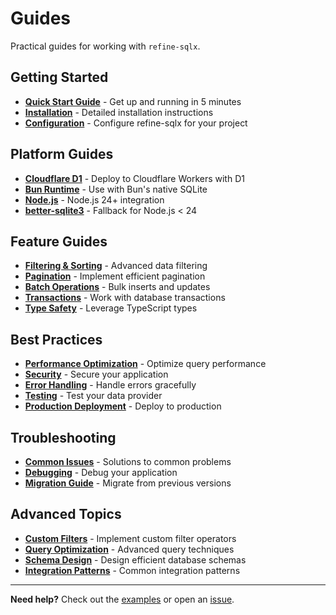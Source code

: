 # Guides

Practical guides for working with `refine-sqlx`.

## Getting Started

- **[Quick Start Guide](./quick-start.md)** - Get up and running in 5 minutes
- **[Installation](./installation.md)** - Detailed installation instructions
- **[Configuration](./configuration.md)** - Configure refine-sqlx for your project

## Platform Guides

- **[Cloudflare D1](./cloudflare-d1.md)** - Deploy to Cloudflare Workers with D1
- **[Bun Runtime](./bun-runtime.md)** - Use with Bun's native SQLite
- **[Node.js](./nodejs.md)** - Node.js 24+ integration
- **[better-sqlite3](./better-sqlite3.md)** - Fallback for Node.js < 24

## Feature Guides

- **[Filtering & Sorting](./filtering-sorting.md)** - Advanced data filtering
- **[Pagination](./pagination.md)** - Implement efficient pagination
- **[Batch Operations](./batch-operations.md)** - Bulk inserts and updates
- **[Transactions](./transactions.md)** - Work with database transactions
- **[Type Safety](./type-safety.md)** - Leverage TypeScript types

## Best Practices

- **[Performance Optimization](./performance.md)** - Optimize query performance
- **[Security](./security.md)** - Secure your application
- **[Error Handling](./error-handling.md)** - Handle errors gracefully
- **[Testing](./testing.md)** - Test your data provider
- **[Production Deployment](./deployment.md)** - Deploy to production

## Troubleshooting

- **[Common Issues](./troubleshooting.md)** - Solutions to common problems
- **[Debugging](./debugging.md)** - Debug your application
- **[Migration Guide](./migration.md)** - Migrate from previous versions

## Advanced Topics

- **[Custom Filters](./custom-filters.md)** - Implement custom filter operators
- **[Query Optimization](./query-optimization.md)** - Advanced query techniques
- **[Schema Design](./schema-design.md)** - Design efficient database schemas
- **[Integration Patterns](./integration-patterns.md)** - Common integration patterns

---

**Need help?** Check out the [examples](../examples/) or open an [issue](https://github.com/medz/refine-sqlx/issues).
